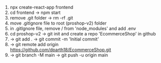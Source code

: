 1. npx create-react-app frontend
2. cd frontend -> npm start
3. remove .git folder -> rm -rf .git
4. move .gitIgnore file to root (proshop-v2) folder
5. in .gitIgnore file, remove / from 'node_modules' and add .env
6. cd proshop-v2 -> git init and create a repo 'EcommerceShop' in github
7. -> git add . -> git commit -m 'Initial commit'
8. -> git remote add origin https://github.com/dparth18/EcommerceShop.git
9. -> git branch -M main -> git push -u origin main
